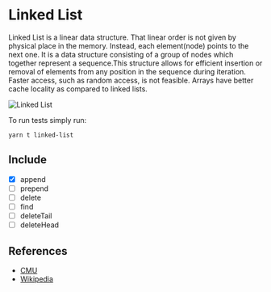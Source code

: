 # Linked List

Linked List is a linear data structure. That linear order is not given by physical place in the memory. Instead, each element(node) points to the next one. It is a data structure consisting of a group of nodes which together represent a sequence.This structure allows for efficient insertion or removal of elements from any position in the sequence during iteration. Faster access, such as random access, is not feasible. Arrays have better cache locality as compared to linked lists.

![Linked List](https://www.cs.cmu.edu/~adamchik/15-121/lectures/Linked%20Lists/pix/linkedlist.bmp)

To run tests simply run:

```
yarn t linked-list
```

## Include

- [x] append
- [ ] prepend
- [ ] delete
- [ ] find
- [ ] deleteTail
- [ ] deleteHead

## References

- [CMU](https://www.cs.cmu.edu/~adamchik/15-121/lectures/Linked%20Lists/linked%20lists.html)
- [Wikipedia](https://en.wikipedia.org/wiki/Linked_list)